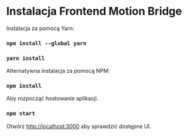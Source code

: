 # Instalacja Frontend Motion Bridge

Instalacja za pomocą Yarn:
### `npm install --global yarn`
### `yarn install`

Alternatywna instalacja za pomocą NPM:
### `npm install`

Aby rozpocząć hostowanie aplikacji.
### `npm start`

Otwórz [http://localhost:3000](http://localhost:3000) aby sprawdzić dostępne UI.
